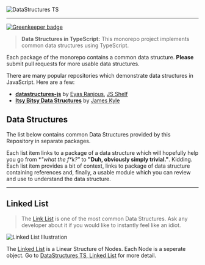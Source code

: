 ![DataStructures TS](https://jeffry.in/assets/datastructures-ts/datastructures-ts.svg)

----

[![Greenkeeper badge](https://badges.greenkeeper.io/yowainwright/datastructures-ts.svg)](https://greenkeeper.io/)

> **Data Structures in TypeScript:** This monorepo project implements common data structures using TypeScript. 

Each package of the monorepo contains a common data structure. **Please** submit pull requests for more usable data structures.

There are many popular repositories which demonstrate data structures in JavaScript. Here are a few:

- **[datastructures-js](https://github.com/eyas-ranjous/datastructures-js/)** by [Eyas Ranjous](https://github.com/eyas-ranjous), [JS Shelf](https://github.com/js-shelf)
- **[Itsy Bitsy Data Structures](https://github.com/jamiebuilds/itsy-bitsy-data-structures/)** by [James Kyle](https://github.com/jamiebuilds)

## Data Structures

The list below contains common Data Structures provided by this Repository in separate packages.

Each list item links to a package of a data structure which will hopefully help you go from **"what the f\**k?"** to **"Duh, obviously simply trivial."**. Kidding. Each list item provides a bit of context, links to package of data structure containing references and, finally, a usable module which you can review and use to understand the data structure.

----

## Linked List

 > The [Link List](/packages/linked-list/) is one of the most common Data Structures. Ask any developer about it if you would like to instantly feel like an idiot.

![Linked List Illustration](https://jeffry.in/assets/datastructures-ts/linked-list-il.svg)

The [Linked List](/packages/linked-list/) is a Linear Structure of Nodes. Each Node is a seperate object. Go to [DataStructures TS, Linked List](/packages/linked-list/) for more detail.
